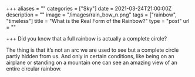 +++
aliases = ""
categories = ["Sky"]
date = 2021-03-24T21:00:00Z
description = ""
image = "/images/rain_bow_n.png"
tags = ["rainbow", "timeless"]
title = "What is the Real Form of the Rainbow?"
type = "post"
url = ""

+++
Did you know that a full rainbow is actually a complete circle?

The thing is that it’s not an arc we are used to see but a complete circle partly hidden from us. And only in certain conditions, like being on an airplane or standing on a mountain one can see an amazing view of an entire circular rainbow.